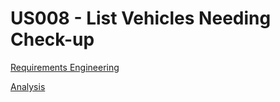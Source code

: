 # US008 - List Vehicles Needing Check-up

[Requirements Engineering](01.requirements-engineering/Readme.md)

[Analysis](02.analysis/Readme.md)